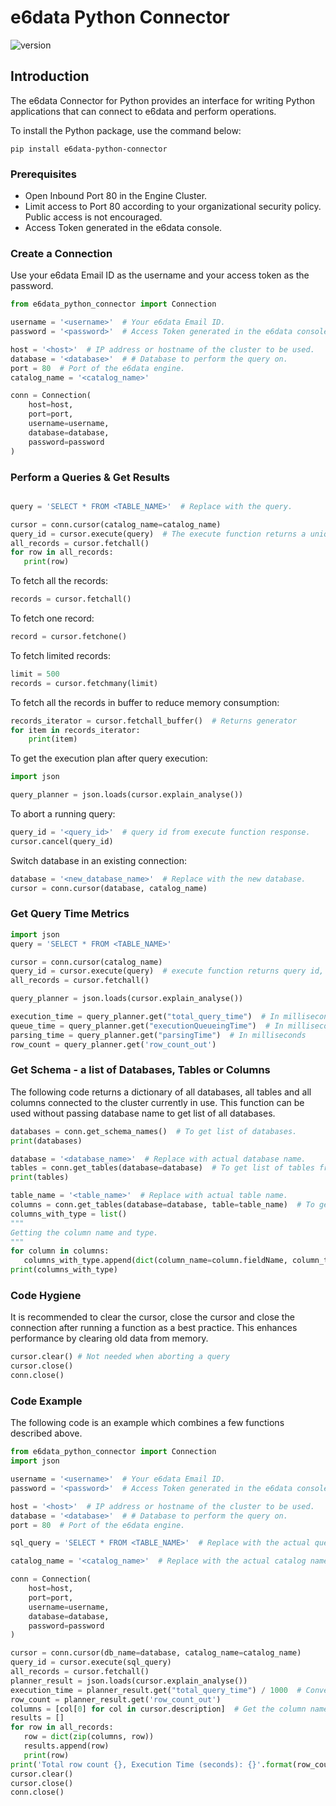 # e6data Python Connector

![version](https://img.shields.io/badge/version-1.1.5-blue.svg)

## Introduction

The e6data Connector for Python provides an interface for writing Python applications that can connect to e6data and perform operations.

To install the Python package, use the command below:
```shell
pip install e6data-python-connector
```
### Prerequisites

* Open Inbound Port 80 in the Engine Cluster.
* Limit access to Port 80 according to your organizational security policy. Public access is not encouraged.
* Access Token generated in the e6data console.

### Create a Connection

Use your e6data Email ID as the username and your access token as the password.

```python
from e6data_python_connector import Connection

username = '<username>'  # Your e6data Email ID.
password = '<password>'  # Access Token generated in the e6data console.

host = '<host>'  # IP address or hostname of the cluster to be used.
database = '<database>'  # # Database to perform the query on.
port = 80  # Port of the e6data engine.
catalog_name = '<catalog_name>'

conn = Connection(
    host=host,
    port=port,
    username=username,
    database=database,
    password=password
)
```

### Perform a Queries & Get Results

```python

query = 'SELECT * FROM <TABLE_NAME>'  # Replace with the query.

cursor = conn.cursor(catalog_name=catalog_name)
query_id = cursor.execute(query)  # The execute function returns a unique query ID, which can be use to abort the query.
all_records = cursor.fetchall()
for row in all_records:
   print(row)
```

To fetch all the records:
```python
records = cursor.fetchall()
```

To fetch one record:
```python
record = cursor.fetchone()
```

To fetch limited records:
```python
limit = 500
records = cursor.fetchmany(limit)
```

To fetch all the records in buffer to reduce memory consumption:
```python
records_iterator = cursor.fetchall_buffer()  # Returns generator
for item in records_iterator:
    print(item)
```

To get the execution plan after query execution:
```python
import json

query_planner = json.loads(cursor.explain_analyse())
```

To abort a running query:
```python
query_id = '<query_id>'  # query id from execute function response.
cursor.cancel(query_id)
```

Switch database in an existing connection:
```python
database = '<new_database_name>'  # Replace with the new database.
cursor = conn.cursor(database, catalog_name)
```

### Get Query Time Metrics
```python
import json
query = 'SELECT * FROM <TABLE_NAME>'

cursor = conn.cursor(catalog_name)
query_id = cursor.execute(query)  # execute function returns query id, can be use for aborting the query.
all_records = cursor.fetchall()

query_planner = json.loads(cursor.explain_analyse())

execution_time = query_planner.get("total_query_time")  # In milliseconds
queue_time = query_planner.get("executionQueueingTime")  # In milliseconds
parsing_time = query_planner.get("parsingTime")  # In milliseconds
row_count = query_planner.get('row_count_out')
```

### Get Schema - a list of Databases, Tables or Columns
The following code returns a dictionary of all databases, all tables and all columns connected to the cluster currently in use.
This function can be used without passing database name to get list of all databases.

```python
databases = conn.get_schema_names()  # To get list of databases.
print(databases)

database = '<database_name>'  # Replace with actual database name.
tables = conn.get_tables(database=database)  # To get list of tables from a database.
print(tables)

table_name = '<table_name>'  # Replace with actual table name.
columns = conn.get_tables(database=database, table=table_name)  # To get the list of columns from a table.
columns_with_type = list()
"""
Getting the column name and type.
"""
for column in columns:
   columns_with_type.append(dict(column_name=column.fieldName, column_type=column.fieldType))
print(columns_with_type)
```

### Code Hygiene
It is recommended to clear the cursor, close the cursor and close the connection after running a function as a best practice. 
This enhances performance by clearing old data from memory.

```python
cursor.clear() # Not needed when aborting a query
cursor.close()
conn.close()
```

### Code Example
The following code is an example which combines a few functions described above.
```python
from e6data_python_connector import Connection
import json

username = '<username>'  # Your e6data Email ID.
password = '<password>'  # Access Token generated in the e6data console.

host = '<host>'  # IP address or hostname of the cluster to be used.
database = '<database>'  # # Database to perform the query on.
port = 80  # Port of the e6data engine.

sql_query = 'SELECT * FROM <TABLE_NAME>'  # Replace with the actual query.

catalog_name = '<catalog_name>'  # Replace with the actual catalog name.

conn = Connection(
    host=host,
    port=port,
    username=username,
    database=database,
    password=password
)

cursor = conn.cursor(db_name=database, catalog_name=catalog_name)
query_id = cursor.execute(sql_query)
all_records = cursor.fetchall()
planner_result = json.loads(cursor.explain_analyse())
execution_time = planner_result.get("total_query_time") / 1000  # Converting into seconds.
row_count = planner_result.get('row_count_out')
columns = [col[0] for col in cursor.description]  # Get the column names and merge them with the results.
results = []
for row in all_records:
   row = dict(zip(columns, row))
   results.append(row)
   print(row)
print('Total row count {}, Execution Time (seconds): {}'.format(row_count, execution_time))
cursor.clear()
cursor.close()
conn.close()
```
